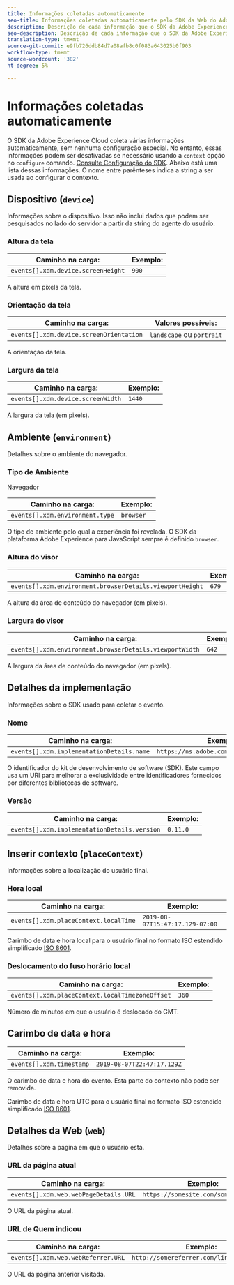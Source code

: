 ```yaml
---
title: Informações coletadas automaticamente
seo-title: Informações coletadas automaticamente pelo SDK da Web do Adobe Experience Platform
description: Descrição de cada informação que o SDK da Adobe Experience Cloud coleta automaticamente
seo-description: Descrição de cada informação que o SDK da Adobe Experience Cloud coleta automaticamente
translation-type: tm+mt
source-git-commit: e9fb726ddb84d7a08afb8c0f083a643025b0f903
workflow-type: tm+mt
source-wordcount: '382'
ht-degree: 5%

---
```



# Informações coletadas automaticamente

O SDK da Adobe Experience Cloud coleta várias informações automaticamente, sem nenhuma configuração especial. No entanto, essas informações podem ser desativadas se necessário usando a `context` opção no `configure` comando. [Consulte Configuração do SDK](../fundamentals/configuring-the-sdk.md). Abaixo está uma lista dessas informações. O nome entre parênteses indica a string a ser usada ao configurar o contexto.

## Dispositivo (`device`)

Informações sobre o dispositivo. Isso não inclui dados que podem ser pesquisados no lado do servidor a partir da string do agente do usuário.

### Altura da tela

| **Caminho na carga:** | **Exemplo:** |
| ---------------------------------- | ------------ |
| `events[].xdm.device.screenHeight` | `900` |

A altura em pixels da tela.

### Orientação da tela

| **Caminho na carga:** | **Valores possíveis:** |
| --------------------------------------- | ------------------------- |
| `events[].xdm.device.screenOrientation` | `landscape` ou `portrait` |

A orientação da tela.

### Largura da tela

| **Caminho na carga:** | **Exemplo:** |
| --------------------------------- | ------------ |
| `events[].xdm.device.screenWidth` | `1440` |

A largura da tela (em pixels).

## Ambiente (`environment`)

Detalhes sobre o ambiente do navegador.

### Tipo de Ambiente

Navegador

| **Caminho na carga:** | **Exemplo:** |
| ------------------------------- | ------------ |
| `events[].xdm.environment.type` | `browser` |

O tipo de ambiente pelo qual a experiência foi revelada. O SDK da plataforma Adobe Experience para JavaScript sempre é definido `browser`.

### Altura do visor

| **Caminho na carga:** | **Exemplo:** |
| -------------------------------------------------------- | ------------ |
| `events[].xdm.environment.browserDetails.viewportHeight` | `679` |

A altura da área de conteúdo do navegador (em pixels).

### Largura do visor

| **Caminho na carga:** | **Exemplo:** |
| ------------------------------------------------------- | ------------ |
| `events[].xdm.environment.browserDetails.viewportWidth` | `642` |

A largura da área de conteúdo do navegador (em pixels).

## Detalhes da implementação

Informações sobre o SDK usado para coletar o evento.

### Nome

| **Caminho na carga:** | **Exemplo:** |
| ----------------------------------------- | --------------------------------------- |
| `events[].xdm.implementationDetails.name` | `https://ns.adobe.com/experience/alloy` |

O identificador do kit de desenvolvimento de software (SDK).  Este campo usa um URI para melhorar a exclusividade entre identificadores fornecidos por diferentes bibliotecas de software.

### Versão

| **Caminho na carga:** | **Exemplo:** |
| -------------------------------------------- | ------------ |
| `events[].xdm.implementationDetails.version` | `0.11.0` |

## Inserir contexto (`placeContext`)

Informações sobre a localização do usuário final.

### Hora local

| **Caminho na carga:** | **Exemplo:** |
| ------------------------------------- | ------------------------------- |
| `events[].xdm.placeContext.localTime` | `2019-08-07T15:47:17.129-07:00` |

Carimbo de data e hora local para o usuário final no formato ISO estendido simplificado [ISO 8601](https://tools.ietf.org/html/rfc3339#section-5.6).

### Deslocamento do fuso horário local

| **Caminho na carga:** | **Exemplo:** |
| ----------------------------------------------- | ------------ |
| `events[].xdm.placeContext.localTimezoneOffset` | `360` |

Número de minutos em que o usuário é deslocado do GMT.

## Carimbo de data e hora

| **Caminho na carga:** | **Exemplo:** |
| ------------------------ | -------------------------- |
| `events[].xdm.timestamp` | `2019-08-07T22:47:17.129Z` |

O carimbo de data e hora do evento.  Esta parte do contexto não pode ser removida.

Carimbo de data e hora UTC para o usuário final no formato ISO estendido simplificado [ISO 8601](https://tools.ietf.org/html/rfc3339#section-5.6).

## Detalhes da Web (`web`)

Detalhes sobre a página em que o usuário está.

### URL da página atual

| **Caminho na carga:** | **Exemplo:** |
| ------------------------------------- | ------------------------------------ |
| `events[].xdm.web.webPageDetails.URL` | `https://somesite.com/somepage.html` |

O URL da página atual.

### URL de Quem indicou

| **Caminho na carga:** | **Exemplo:** |
| ---------------------------------- | ----------------------------------------- |
| `events[].xdm.web.webReferrer.URL` | `http://somereferrer.com/linkedpage.html` |

O URL da página anterior visitada.
